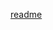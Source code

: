 <!-- prettier-ignore -->
[readme](https://raw.githubusercontent.com/vimcolorschemes/vimcolorschemes/main/README.md ':include')
